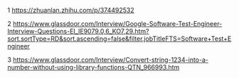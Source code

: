 1 https://zhuanlan.zhihu.com/p/374492532

2 https://www.glassdoor.com/Interview/Google-Software-Test-Engineer-Interview-Questions-EI_IE9079.0,6_KO7,29.htm?sort.sortType=RD&sort.ascending=false&filter.jobTitleFTS=Software+Test+Engineer

3 https://www.glassdoor.com/Interview/Convert-string-1234-into-a-number-without-using-library-functions-QTN_966993.htm

